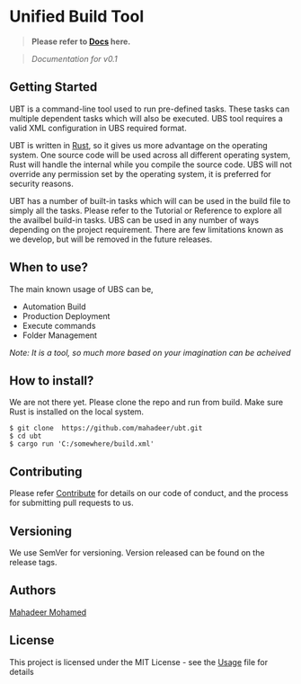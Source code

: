 # Unified Build Tool

> **Please refer to [Docs](https://mahadeer.github.io/ubs/) here.**

> *Documentation for v0.1*

## Getting Started
UBT is a command-line tool used to run pre-defined tasks. These tasks can multiple dependent tasks which will also be executed. UBS tool requires a valid XML configuration in UBS required format. 

UBT is written in [Rust](https://www.rust-lang.org/), so it gives us more advantage on the operating system. One source code will be used across all different operating system, Rust will handle the internal while you compile the source code. UBS will not override any permission set by the operating system, it is preferred for security reasons.

UBT has a number of built-in tasks which will can be used in the build file to simply all the tasks. Please refer to the Tutorial or Reference to explore all the availbel build-in tasks. UBS can be used in any number of ways depending on the project requirement. There are few limitations known as we develop, but will be removed in the future releases.

## When to use?
The main known usage of UBS can be,
 - Automation Build
 - Production Deployment
 - Execute commands
 - Folder Management

*Note: It is a tool, so much more based on your imagination can be acheived*

## How to install?
We are not there yet. Please clone the repo and run from build. Make sure Rust is installed on the local system.
```
$ git clone  https://github.com/mahadeer/ubt.git
$ cd ubt
$ cargo run 'C:/somewhere/build.xml'
```
## Contributing
Please refer [Contribute](https://mahadeer.github.io/ubt/contribute) for details on our code of conduct, and the process for submitting pull requests to us.

## Versioning
We use SemVer for versioning. Version released can be found on the release tags.

## Authors
[Mahadeer Mohamed](https://mahadeer.github.io/)

## License
This project is licensed under the MIT License - see the [Usage](https://mahadeer.github.io/ubt/usage-policy) file for details
